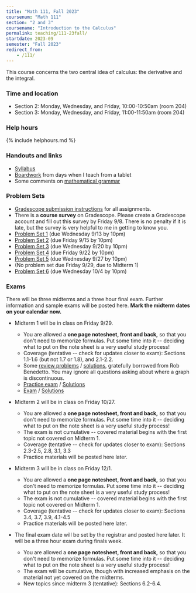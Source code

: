 ```yaml
---
title: "Math 111, Fall 2023"
coursenum: "Math 111"
section: "2 and 3"
coursename: "Introduction to the Calculus"
permalink: teaching/111-23fall/
startdate: 2023-09
semester: "Fall 2023"
redirect_from:
    - /111/
---
```


This course concerns the two central idea of calculus: the derivative and the integral.


### Time and location
* Section 2: Monday, Wednesday, and Friday, 10:00-10:50am (room 204)
* Section 3: Monday, Wednesday, and Friday, 11:00-11:50am (room 204)

### Help hours

{% include helphours.md %}

### Handouts and links
* [Syllabus](handouts/syllabus.pdf)
* [Boardwork](https://www.dropbox.com/scl/fo/nshvu9eb85zbvh8h90sbb/h?rlkey=qkv7vahdm4dghy8ch90ls2b92&dl=0) from days when I teach from a tablet
* Some comments on [mathematical grammar](handouts/grammar.pdf)

### Problem Sets
* [Gradescope submission instructions](handouts/gsinfo.pdf) for all assignments.
* There is a **course survey** on Gradescope. Please create a Gradescope account and fill out this survey by Friday 9/8. There is no penalty if it is late, but the survey is very helpful to me in getting to know you.
* [Problem Set 1](psets/pset1.pdf) (due Wednesday 9/13 by 10pm)
* [Problem Set 2](psets/pset2.pdf) (due Friday 9/15 by 10pm)
* [Problem Set 3](psets/pset3.pdf) (due Wednesday 9/20 by 10pm)
* [Problem Set 4](psets/pset4.pdf) (due Friday 9/22 by 10pm)
* [Problem Set 5](psets/pset5.pdf) (due Wednesday 9/27 by 10pm)
* (No problem set due Friday 9/29, due to Midterm 1)
* [Problem Set 6](psets/pset6.pdf) (due Wednesday 10/4 by 10pm)

### Exams
There will be three midterms and a three hour final exam. Further information and sample exams will be posted here. **Mark the midterm dates on your calendar now.**

* Midterm 1 will be in class on Friday 9/29.
    * You are allowed a **one page notesheet, front and back,** so that you don't need to memorize formulas. Put some time into it -- deciding what to put on the note sheet is a very useful study process!
    * Coverage (tentative -- check for updates closer to exam): Sections 1.1-1.6 (but not 1.7 or 1.8), and 2.1-2.2.
    * Some [review problems](exams/practice1.pdf) / [solutions](exams/sol_practice1.pdf), gratefully borrowed from Rob Benedetto. You may ignore all questions asking about where a graph is discontinuous.
    * [Practice exam](exams/midterm1practice1.pdf) / [Solutions](exams/midterm1practice1soln.pdf)
    * [Exam](https://moodle.amherst.edu/pluginfile.php/1079762/mod_resource/content/1/midterm1compact.pdf) / [Solutions](https://moodle.amherst.edu/pluginfile.php/1079763/mod_resource/content/1/midterm1soln.pdf)

* Midterm 2 will be in class on Friday 10/27.
    * You are allowed a **one page notesheet, front and back,** so that you don't need to memorize formulas. Put some time into it -- deciding what to put on the note sheet is a very useful study process!
    * The exam is not cumulative -- covered material begins with the first topic not covered on Midterm 1.
    * Coverage (tentative -- check for updates closer to exam): Sections 2.3-2.5, 2.8, 3.1, 3.3
    * Practice materials will be posted here later.

* Midterm 3 will be in class on Friday 12/1.
    * You are allowed a **one page notesheet, front and back,** so that you don't need to memorize formulas. Put some time into it -- deciding what to put on the note sheet is a very useful study process!
    * The exam is not cumulative -- covered material begins with the first topic not covered on Midterm 1.
    * Coverage (tentative -- check for updates closer to exam): Sections 3.4, 3.7, 3.9, 4.1-4.5
    * Practice materials will be posted here later.

* The final exam date will be set by the registrar and posted here later. It will be a three hour exam during finals week.
     * You are allowed a **one page notesheet, front and back,** so that you don't need to memorize formulas. Put some time into it -- deciding what to put on the note sheet is a very useful study process!
     * The exam will be cumulative, though with increased emphasis on the material not yet covered on the midterms. 
    * New topics since midterm 3 (tentative): Sections 6.2-6.4.

